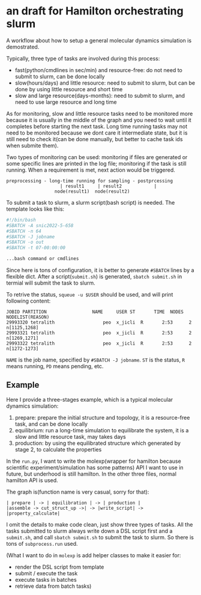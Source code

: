 # an draft for Hamilton orchestrating slurm

A workflow about how to setup a general molecular dynamics simulation is demostrated. 

Typically, three type of tasks are involved during this process:
- fast(python/cmdlines in sec/min) and resource-free: do not need to submit to slurm, can be done locally
- slow(hours/days) and little resource: need to submit to slurm, but can be done by using little resource and short time
- slow and large resource(days-months): need to submit to slurm, and need to use large resource and long time

As for monitoring, slow and little resource tasks need to be monitored more because it is usually in the middle of the graph and you need to wait until it completes before starting the next task. Long time running tasks may not need to be monitored because we dont care it intermediate state, but it is still need to check it(can be done manually, but better to cache task ids when submite them).

Two types of monitoring can be used: monitoring if files are generated or some specific lines are printed in the log file; monitoring if the task is still running. When a requirement is met, next action would be triggered.

```
preprocessing - long-time running for sampling - postprcessing
                    | result1     | result2            |
                  node(result1)  node(result2)
```

To submit a task to slurm, a slurm script(bash script) is needed. The template looks like this:

``` bash
#!/bin/bash
#SBATCH -A snic2022-5-658  
#SBATCH -n 64
#SBATCH -J jobname
#SBATCH -o out
#SBATCH -t 07-00:00:00

...bash command or cmdlines
```

Since here is tons of configuration, it is better to generate `#SBATCH` lines by a flexible dict. After a script(`submit.sh`) is generated, `sbatch submit.sh` in termial will submit the task to slurm.

To retrive the status, `squeue -u $USER` should be used, and will print following content:
```
JOBID PARTITION                 NAME     USER ST       TIME  NODES NODELIST(REASON)
29993320 tetralith                  peo  x_jicli  R       2:53      2 n[1125,1268]
29993321 tetralith                  peo  x_jicli  R       2:53      2 n[1269,1271]
29993322 tetralith                  peo  x_jicli  R       2:53      2 n[1272-1273]
```

`NAME` is the job name, specified by `#SBATCH -J jobname`. `ST` is the status, `R` means running, `PD` means pending, etc. 

## Example

Here I provide a three-stages example, which is a typical molecular dynamics simulation:
1. prepare: prepare the initial structure and topology, it is a resource-free task, and can be done locally
2. equilibrium: run a long-time simulation to equilibrate the system, it is a slow and little resource task, may takes days
3. production: by using the equilibrated structure which generated by stage 2, to calculate the properties

In the `run.py`, I want to write the molexp(wrapper for hamilton because scientific experiment/simulation has some patterns) API I want to use in future, but underhood is still hamilton. In the other three files, normal hamilton API is used. 

The graph is(function name is very casual, sorry for that):
```
| prepare | -> | equilibration | -> | production |
|assemble -> cut_struct_up ->| -> |write_script| -> |property_calculate|
```

I omit the details to make code clean, just show three types of tasks. All the tasks submitted to slurm always write down a DSL script first and a `submit.sh`, and call `sbatch submit.sh` to submit the task to slurm. So there is tons of `subprocess.run` used. 

(What I want to do in `molexp` is add helper classes to make it easier for:

- render the DSL script from template
- submit / execute the task
- execute tasks in batches
- retrieve data from batch tasks)